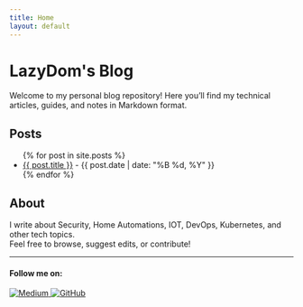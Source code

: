 ```yaml
---
title: Home
layout: default
---
```

# LazyDom's Blog

Welcome to my personal blog repository! Here you’ll find my technical articles, guides, and notes in Markdown format.

## Posts

<ul>
  {% for post in site.posts %}
    <li>
      <a href="{{ site.baseurl }}{{ post.url }}">{{ post.title }}</a> - {{ post.date | date: "%B %d, %Y" }}
    </li>
  {% endfor %}
</ul>

## About

I write about Security, Home Automations, IOT, DevOps, Kubernetes, and other tech topics.  
Feel free to browse, suggest edits, or contribute!

---

#### Follow me on:
<div class="social-icons-row">
  <a href="https://medium.com/@LazyDom" target="_blank" rel="noopener" title="Medium" class="social-icon-link">
    <img src="{{ '/assets/images/medium-button.svg' | relative_url }}" alt="Medium" />
  </a>
  <a href="https://github.com/LazyDom" target="_blank" rel="noopener" title="GitHub" class="social-icon-link">
    <img src="{{ '/assets/images/github-mark.svg' | relative_url }}" alt="GitHub" />
  </a>
</div>
